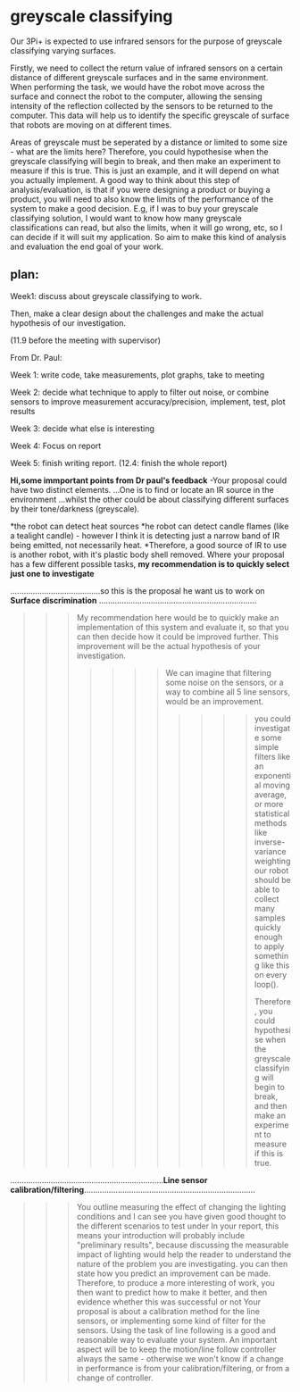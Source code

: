 # greyscale classifying #

Our 3Pi+ is expected to use infrared sensors for the purpose of greyscale classifying varying surfaces.

Firstly, we need to collect the return value of infrared sensors on a certain distance of different greyscale surfaces and in the same environment.
When performing the task, we would have the robot move across the surface and connect the robot to the computer, allowing the sensing intensity of the reflection collected by the sensors to be returned to the computer.
This data will help us to identify the specific greyscale of surface that robots are moving on at different times.

Areas of greyscale must be seperated by a distance or limited to some size - what are the limits here? Therefore, you could hypothesise when the greyscale classifying will begin to break, and then make an experiment to measure if this is true.  This is just an example, and it will depend on what you actually implement.  A good way to think about this step of analysis/evaluation, is that if you were designing a product or buying a product, you will need to also know the limits of the performance of the system to make a good decision.  E.g, if I was to buy your greyscale classifying solution, I would want to know how many greyscale classifications can read, but also the limits, when it will go wrong, etc, so I can decide if it will suit my application.   So aim to make this kind of analysis and evaluation the end goal of your work. 

## plan:  ##
Week1: discuss about greyscale classifying to work. 

Then, make a clear design about the challenges and make the actual hypothesis of our investigation.

(11.9 before the meeting with supervisor)


From Dr. Paul:

Week 1: write code, take measurements, plot graphs, take to meeting

Week 2: decide what technique to apply to filter out noise, or combine sensors to improve measurement accuracy/precision, implement, test, plot results

Week 3: decide what else is interesting

Week 4: Focus on report

Week 5: finish writing report.
(12.4: finish the whole report)

**Hi,some immportant points from Dr paul's feedback**
-Your proposal could have two distinct elements.
  ...One is to find or locate an IR source in the environment
  ...whilst the other could be about classifying different surfaces by their tone/darkness (greyscale).

  *the robot can detect heat sources
  *he robot can detect candle flames (like a tealight candle) - however I think it is detecting just a narrow band of IR being emitted, not necessarily heat.
  *Therefore, a good source of IR to use is another robot, with it's plastic body shell removed.  Where your proposal has a few different possible tasks, **my recommendation is to quickly select just one to investigate**
  
........................................so this is the proposal he want us to work on **Surface discrimination** ......................................................................
>>> My recommendation here would be to quickly make an implementation of this system and evaluate it, so that you can then decide how it could be improved further.  This improvement will be the actual hypothesis of your investigation.
>>> >>>> We can imagine that filtering some noise on the sensors, or a way to combine all 5 line sensors, would be an improvement.
>>> >>>>
>>> >>>> >>>>you could investigate some simple filters like an exponential moving average, or more statistical methods like inverse-variance weighting
>>> >>>> >>>>our robot should be able to collect many samples quickly enough to apply something like this on every loop().
>>> >>>> >>>>
>>> >>>> >>>>Therefore, you could hypothesise when the greyscale classifying will begin to break, and then make an experiment to measure if this is true.

....................................................................**Line sensor calibration/filtering**............................................................................

>>>You outline measuring the effect of changing the lighting conditions and I can see you have given good thought to the different scenarios to test under
>>>In your report, this means your introduction will probably include "preliminary results", because discussing the measurable impact of lighting would help the reader to understand the nature of the problem you are investigating.
>>>you can then state how you predict an improvement can be made.   Therefore, to produce a more interesting of work, you then want to predict how to make it better, and then evidence whether this was successful or not
>>>Your proposal is about a calibration method for the line sensors, or implementing some kind of filter for the sensors. Using the task of line following is a good and reasonable way to evaluate your system.
>>>An important aspect will be to keep the motion/line follow controller always the same - otherwise we won't know if a change in performance is from your calibration/filtering, or from a change of controller.
>>>
